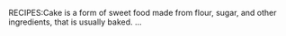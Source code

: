 RECIPES:Cake is a form of sweet food made from flour, sugar, and other ingredients, that is usually baked. ...
